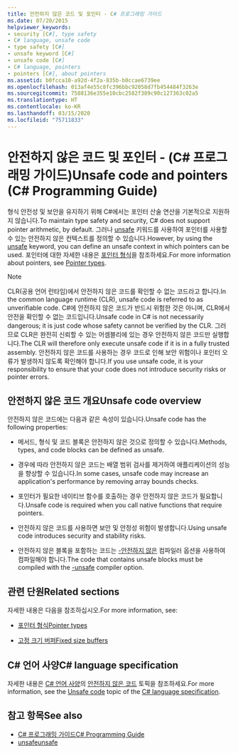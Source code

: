 ```yaml
---
title: 안전하지 않은 코드 및 포인터 - C# 프로그래밍 가이드
ms.date: 07/20/2015
helpviewer_keywords:
- security [C#], type safety
- C# language, unsafe code
- type safety [C#]
- unsafe keyword [C#]
- unsafe code [C#]
- C# language, pointers
- pointers [C#], about pointers
ms.assetid: b0fcca10-a92d-4f2a-835b-b0ccae6739ee
ms.openlocfilehash: 013af4e55c8fc396bbc92058d7fb454484f3263e
ms.sourcegitcommit: 7588136e355e10cbc2582f389c90c127363c02a5
ms.translationtype: HT
ms.contentlocale: ko-KR
ms.lasthandoff: 03/15/2020
ms.locfileid: "75711833"
---
```

# <a name="unsafe-code-and-pointers-c-programming-guide"></a><span data-ttu-id="3c02f-102">안전하지 않은 코드 및 포인터 - (C# 프로그래밍 가이드)</span><span class="sxs-lookup"><span data-stu-id="3c02f-102">Unsafe code and pointers (C# Programming Guide)</span></span>

<span data-ttu-id="3c02f-103">형식 안전성 및 보안을 유지하기 위해 C#에서는 포인터 산술 연산을 기본적으로 지원하지 않습니다.</span><span class="sxs-lookup"><span data-stu-id="3c02f-103">To maintain type safety and security, C# does not support pointer arithmetic, by default.</span></span> <span data-ttu-id="3c02f-104">그러나 [unsafe](../../language-reference/keywords/unsafe.md) 키워드를 사용하여 포인터를 사용할 수 있는 안전하지 않은 컨텍스트를 정의할 수 있습니다.</span><span class="sxs-lookup"><span data-stu-id="3c02f-104">However, by using the [unsafe](../../language-reference/keywords/unsafe.md) keyword, you can define an unsafe context in which pointers can be used.</span></span> <span data-ttu-id="3c02f-105">포인터에 대한 자세한 내용은 [포인터 형식](pointer-types.md)을 참조하세요.</span><span class="sxs-lookup"><span data-stu-id="3c02f-105">For more information about pointers, see [Pointer types](pointer-types.md).</span></span>  
  
> [!NOTE]
> <span data-ttu-id="3c02f-106">CLR(공용 언어 런타임)에서 안전하지 않은 코드를 확인할 수 없는 코드라고 합니다.</span><span class="sxs-lookup"><span data-stu-id="3c02f-106">In the common language runtime (CLR), unsafe code is referred to as unverifiable code.</span></span> <span data-ttu-id="3c02f-107">C#에 안전하지 않은 코드가 반드시 위험한 것은 아니며, CLR에서 안전을 확인할 수 없는 코드입니다.</span><span class="sxs-lookup"><span data-stu-id="3c02f-107">Unsafe code in C# is not necessarily dangerous; it is just code whose safety cannot be verified by the CLR.</span></span> <span data-ttu-id="3c02f-108">그러므로 CLR은 완전히 신뢰할 수 있는 어셈블리에 있는 경우 안전하지 않은 코드만 실행합니다.</span><span class="sxs-lookup"><span data-stu-id="3c02f-108">The CLR will therefore only execute unsafe code if it is in a fully trusted assembly.</span></span> <span data-ttu-id="3c02f-109">안전하지 않은 코드를 사용하는 경우 코드로 인해 보안 위험이나 포인터 오류가 발생하지 않도록 확인해야 합니다.</span><span class="sxs-lookup"><span data-stu-id="3c02f-109">If you use unsafe code, it is your responsibility to ensure that your code does not introduce security risks or pointer errors.</span></span>  
  
## <a name="unsafe-code-overview"></a><span data-ttu-id="3c02f-110">안전하지 않은 코드 개요</span><span class="sxs-lookup"><span data-stu-id="3c02f-110">Unsafe code overview</span></span>

<span data-ttu-id="3c02f-111">안전하지 않은 코드에는 다음과 같은 속성이 있습니다.</span><span class="sxs-lookup"><span data-stu-id="3c02f-111">Unsafe code has the following properties:</span></span>

- <span data-ttu-id="3c02f-112">메서드, 형식 및 코드 블록은 안전하지 않은 것으로 정의할 수 있습니다.</span><span class="sxs-lookup"><span data-stu-id="3c02f-112">Methods, types, and code blocks can be defined as unsafe.</span></span>

- <span data-ttu-id="3c02f-113">경우에 따라 안전하지 않은 코드는 배열 범위 검사를 제거하여 애플리케이션의 성능을 향상할 수 있습니다.</span><span class="sxs-lookup"><span data-stu-id="3c02f-113">In some cases, unsafe code may increase an application's performance by removing array bounds checks.</span></span>

- <span data-ttu-id="3c02f-114">포인터가 필요한 네이티브 함수를 호출하는 경우 안전하지 않은 코드가 필요합니다.</span><span class="sxs-lookup"><span data-stu-id="3c02f-114">Unsafe code is required when you call native functions that require pointers.</span></span>

- <span data-ttu-id="3c02f-115">안전하지 않은 코드를 사용하면 보안 및 안정성 위험이 발생합니다.</span><span class="sxs-lookup"><span data-stu-id="3c02f-115">Using unsafe code introduces security and stability risks.</span></span>

- <span data-ttu-id="3c02f-116">안전하지 않은 블록을 포함하는 코드는 [-안전하지 않은](../../language-reference/compiler-options/unsafe-compiler-option.md) 컴파일러 옵션을 사용하여 컴파일해야 합니다.</span><span class="sxs-lookup"><span data-stu-id="3c02f-116">The code that contains unsafe blocks must be compiled with the [-unsafe](../../language-reference/compiler-options/unsafe-compiler-option.md) compiler option.</span></span>
  
## <a name="related-sections"></a><span data-ttu-id="3c02f-117">관련 단원</span><span class="sxs-lookup"><span data-stu-id="3c02f-117">Related sections</span></span>

<span data-ttu-id="3c02f-118">자세한 내용은 다음을 참조하십시오.</span><span class="sxs-lookup"><span data-stu-id="3c02f-118">For more information, see:</span></span>

- [<span data-ttu-id="3c02f-119">포인터 형식</span><span class="sxs-lookup"><span data-stu-id="3c02f-119">Pointer types</span></span>](pointer-types.md)

- [<span data-ttu-id="3c02f-120">고정 크기 버퍼</span><span class="sxs-lookup"><span data-stu-id="3c02f-120">Fixed size buffers</span></span>](fixed-size-buffers.md)

## <a name="c-language-specification"></a><span data-ttu-id="3c02f-121">C# 언어 사양</span><span class="sxs-lookup"><span data-stu-id="3c02f-121">C# language specification</span></span>

<span data-ttu-id="3c02f-122">자세한 내용은 [C# 언어 사양](~/_csharplang/spec/unsafe-code.md)의 [안전하지 않은 코드](~/_csharplang/spec/introduction.md) 토픽을 참조하세요.</span><span class="sxs-lookup"><span data-stu-id="3c02f-122">For more information, see the [Unsafe code](~/_csharplang/spec/unsafe-code.md) topic of the [C# language specification](~/_csharplang/spec/introduction.md).</span></span>
  
## <a name="see-also"></a><span data-ttu-id="3c02f-123">참고 항목</span><span class="sxs-lookup"><span data-stu-id="3c02f-123">See also</span></span>

- [<span data-ttu-id="3c02f-124">C# 프로그래밍 가이드</span><span class="sxs-lookup"><span data-stu-id="3c02f-124">C# Programming Guide</span></span>](../index.md)
- [<span data-ttu-id="3c02f-125">unsafe</span><span class="sxs-lookup"><span data-stu-id="3c02f-125">unsafe</span></span>](../../language-reference/keywords/unsafe.md)
